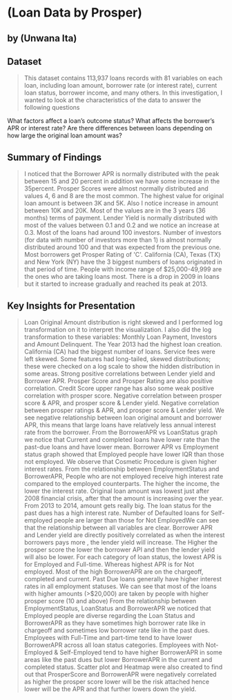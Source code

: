 # (Loan Data by Prosper)
## by (Unwana Ita)


## Dataset

>This dataset contains 113,937 loans records with 81 variables on each loan, including loan amount, borrower rate (or interest rate), current loan status, borrower income, and many others. In this investigation, I wanted to look at the characteristics of the data to answer the following questions

What factors affect a loan’s outcome status?
What affects the borrower’s APR or interest rate?
Are there differences between loans depending on how large the original loan amount was? 

## Summary of Findings

> I noticed that the Borrower APR is normally distributed with the peak between 15 and 20 percent in addition we have some increase in the 35percent. Prosper Scores were almost normally distributed and values 4, 6 and 8 are the most common. The highest value for original loan amount is between 3K and 5K. Also I notice increase in amount between 10K and 20K.  Most of the values are in the 3 years (36 months) terms of payment. Lender Yield is normally distributed with most of the values between 0.1 and 0.2 and we notice an increase at 0.3. Most of the loans had around 100 investors. Number of investors (for data with number of investors more than 1) is almost normally distributed around 100 and that was expected from the previous one. Most borrowers get Prosper Rating of 'C'. California (CA), Texas (TX) and New York (NY) have the 3 biggest numbers of loans originated in that period of time. People with income range of $25,000-49,999 are the ones who are taking loans most. There is a drop in 2009 in loans but it started to increase gradually and reached its peak at 2013.
## Key Insights for Presentation

> Loan Original Amount distribution is right skewed and I performed log transformation on it to interpret the visualization. I also did the log transformation to these variables: Monthly Loan Payment, Investors and Amount Delinquent. The Year 2013 had the highest loan creation. California (CA) had the biggest number of loans. Service fees were left skewed.  Some features had long-tailed, skewed distributions; these were checked on a log scale to show the hidden distribution in some areas. Strong positive correlations between Lender yield and Borrower APR. Prosper Score and Prosper Rating are also positive correlation. Credit Score upper range has also some weak positive correlation with prosper score. Negative correlation between prosper score & APR, and prosper score & Lender yield. Negative correlation between prosper ratings & APR, and prosper score & Lender yield. We see negative relationship between loan original amount and borrower APR, this means that large loans have relatively less annual interest rate from the borrower. From the BorrowerAPR  vs  LoanStatus graph we notice that Current and completed loans have lower rate than the past-due loans and have lower mean.
Borrower APR vs Employment status graph showed  that Employed people have lower IQR than those not employed. We observe that Cosmetic Procedure is given higher interest rates. From the relationship between EmploymentStatus and BorrowerAPR, People who are not employed receive high interest rate compared to the employed counterparts. The higher the income, the lower the interest rate. Original loan amount was lowest just after 2008 financial crisis, after that the amount is increasing over the year. From 2013 to 2014, amount gets really big. The loan status for the past dues has a high interest rate. Number of Defaulted loans for Self-employed people are larger than those for Not EmployedWe can see that the relationship between all variables are clear. Borrower APR and Lender yield are directly positively correlated as when the interest borrowers pays more , the lender yield will increase. The Higher the prosper score the lower the borrower API and then the lender yield will also be lower.
For each category of loan status, the lowest APR is for Employed and Full-time. Whereas highest APR is for Not employed. Most of the high BorrowerAPR are on the chargeoff, completed and current.
Past Due loans generally have higher interest rates in all employment statuses. We can see that most of the loans with higher amounts (>$20,000) are taken by people with higher prosper score (10 and above)
From the relationship between EmploymentStatus, LoanStatus and BorrowerAPR we noticed  that Employed people are diverse regarding the Loan Status and BorrowerAPR as they have sometimes high borrower rate like in chargeoff and sometimes low borrower rate like in the past dues. Employees with Full-Time and part-time tend to have lower BorrowerAPR across all loan status categories. Employees with Not-Employed & Self-Employed tend to have higher BorrowerAPR in some areas like the past dues but lower BorrowerAPR in the current and completed status. Scatter plot and Heatmap were also created to find out that ProsperScore and BorrowerAPR were negatively correlated as higher the prosper score lower will be the risk attached hence lower will be the APR and that further lowers down the yield.
